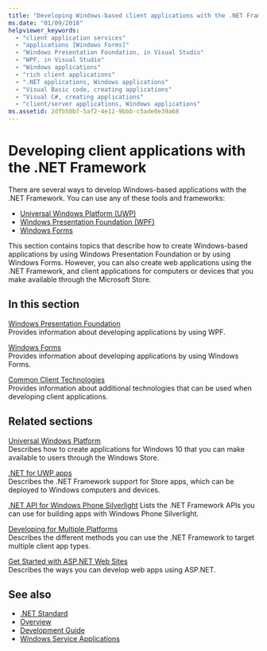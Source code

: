 ```yaml
---
title: "Developing Windows-based client applications with the .NET Framework"
ms.date: "01/09/2018"
helpviewer_keywords: 
  - "client application services"
  - "applications [Windows Forms]"
  - "Windows Presentation Foundation, in Visual Studio"
  - "WPF, in Visual Studio"
  - "Windows applications"
  - "rich client applications"
  - ".NET applications, Windows applications"
  - "Visual Basic code, creating applications"
  - "Visual C#, creating applications"
  - "client/server applications, Windows applications"
ms.assetid: 2dfb50b7-5af2-4e12-9bbb-c5ade0e39a68
---
```

# Developing client applications with the .NET Framework

There are several ways to develop Windows-based applications with the .NET Framework. You can use any of these tools and frameworks: 

* [Universal Windows Platform (UWP)](https://developer.microsoft.com/windows/apps)
* [Windows Presentation Foundation (WPF)](../../docs/framework/wpf/index.md)
* [Windows Forms](../../docs/framework/winforms/index.md)

This section contains topics that describe how to create Windows-based applications by using Windows Presentation Foundation or by using Windows Forms. However, you can also create web applications using the .NET Framework, and client applications for computers or devices that you make available through the Microsoft Store.
 
## In this section

[Windows Presentation Foundation](../../docs/framework/wpf/index.md)  
Provides information about developing applications by using WPF.

[Windows Forms](../../docs/framework/winforms/index.md)  
Provides information about developing applications by using Windows Forms.

[Common Client Technologies](../../docs/framework/common-client-technologies/index.md)  
Provides information about additional technologies that can be used when developing client applications.

## Related sections

[Universal Windows Platform](https://developer.microsoft.com/windows/apps)  
Describes how to create applications for Windows 10 that you can make available to users through the Windows Store.

[.NET for UWP apps](https://msdn.microsoft.com/library/windows/apps/mt185501.aspx)  
Describes the .NET Framework support for Store apps, which can be deployed to Windows computers and devices.

[.NET API for Windows Phone Silverlight](https://docs.microsoft.com/previous-versions/windows/apps/jj207211\(v=vs.105\))  
Lists the .NET Framework APIs you can use for building apps with Windows Phone Silverlight.
  
[Developing for Multiple Platforms](../../docs/standard/cross-platform/index.md)  
Describes the different methods you can use the .NET Framework to target multiple client app types.

[Get Started with ASP.NET Web Sites](https://www.asp.net/get-started/websites)  
Describes the ways you can develop web apps using ASP.NET.

## See also

- [.NET Standard](../../docs/standard/net-standard.md)
- [Overview](../../docs/framework/get-started/overview.md)
- [Development Guide](../../docs/framework/development-guide.md)
- [Windows Service Applications](../../docs/framework/windows-services/index.md)

